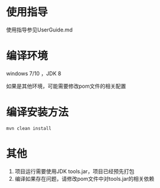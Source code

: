# 使用指导
使用指导参见UserGuide.md

# 编译环境
windows 7/10 ，JDK 8  

如果是其他环境，可能需要修改pom文件的相关配置

# 编译安装方法
```
mvn clean install
```

# 其他
1. 项目运行需要使用JDK tools.jar，项目已经预先打包
2. 编译如果存在问题，请修改pom文件中对tools.jar的相关依赖
